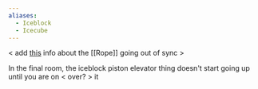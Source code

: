 ```yaml
---
aliases:
  - Iceblock
  - Icecube
---
```

< add [this](https://discord.com/channels/313375426112389123/408694062862958592/478788969161818112) info about the [[Rope]] going out of sync >

In the final room, the iceblock piston elevator thing doesn't start going up until you are on < over? > it